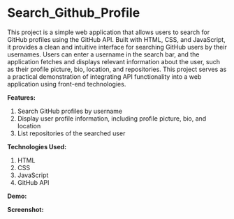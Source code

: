 # Search_Github_Profile
This project is a simple web application that allows users to search for GitHub profiles using the GitHub API. Built with HTML, CSS, and JavaScript, it provides a clean and intuitive interface for searching GitHub users by their usernames.
Users can enter a username in the search bar, and the application fetches and displays relevant information about the user, such as their profile picture, bio, location, and repositories. This project serves as a practical demonstration of integrating API functionality into a web application using front-end technologies.
 
**Features:**

1. Search GitHub profiles by username
2. Display user profile information, including profile picture, bio, and location
3. List repositories of the searched user

**Technologies Used:**
1. HTML
2. CSS
3. JavaScript
4. GitHub API


**Demo:**


 
**Screenshot:**
